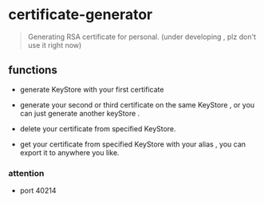 # certificate-generator

> Generating RSA certificate for personal. (under developing , plz don't use it right now)

## functions

* generate KeyStore with your first certificate

* generate your second or third certificate on the same KeyStore , or you can just generate another keyStore .

* delete your certificate from specified KeyStore.

* get your certificate from specified KeyStore with your alias , you can export it to anywhere you like.

### attention

* port 40214

